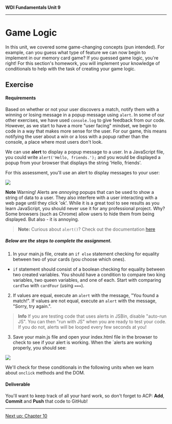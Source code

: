 **WDI Fundamentals Unit 9**

---

# Game Logic

In this unit, we covered some game-changing concepts (pun intended). For example, can you guess what type of feature we can now begin to implement in our memory card game? If you guessed game logic, you're right! For this section's homework, you will implement your knowledge of conditionals to help with the task of creating your game logic.

## Exercise

#### Requirements

Based on whether or not your user discovers a match, notify them with a winning or losing message in a popup message using `alert`. In some of our other exercises, we have used `console.log` to give feedback from our code. However, as we start to have a more "user facing" mindset, we begin to code in a way that makes more sense for the user. For our game, this means notifying the user about a win or a loss with a popup rather than the console, a place where most users don't look.

We can use **alert** to display a popup message to a user. In a JavaScript file, you could write `alert('Hello, friends.');` and you would be displayed a popup from your browser that displays the string 'Hello, friends'.

For this assessment, you'll use an alert to display messages to your user:

![](https://s3.amazonaws.com/f.cl.ly/items/1S1E0E3Q3m1K1G2L3C1A/Image%202016-03-06%20at%208.24.46%20AM.png?v=6094ee76)

**Note** Warning! Alerts are _annoying_ popups that can be used to show a string of data to a user. They also interfere with a user interacting with a web page until they click 'ok'. While it is a great tool to see results as you learn JavaScript, you should never use it for any professional project. Why? Some browsers (such as Chrome) allow users to hide them from being displayed. But also - it is annoying.

> **Note:** Curious about `alert()`? Check out the documentation <a href="https://developer.mozilla.org/en-US/docs/Web/API/Window/alert" target="_blank">here</a>



##### Below are the steps to complete the assignment.

1) In your main.js file, create an `if else` statement checking for equality between two of your cards (you choose which ones).
* `if` statement should consist of a boolean checking for equality between two created variables. You should have a condition to compare two king variables, two queen variables, and one of each. Start with comparing `cardTwo` with `cardFour` (using `===`).

2) If values are equal, execute an `alert` with the message, "You found a match!". If values are not equal, execute an `alert` with the message, "Sorry, try again.".

> **Info** If you are testing code that uses alerts in JSBin, disable "auto-run JS". You can then "run with JS" when you are ready to test your code. If you do not, alerts will be looped every few seconds at you! 

3) Save your main.js file and open your index.html file in the browser to check to see if your alert is working. When the `alerts are working properly, you should see:

![](https://s3.amazonaws.com/f.cl.ly/items/1S1E0E3Q3m1K1G2L3C1A/Image%202016-03-06%20at%208.24.46%20AM.png?v=6094ee76)

We'll check for these conditionals in the following units when we learn about `onclick` methods and the DOM.

#### Deliverable

You'll want to keep track of all your hard work, so don't forget to ACP: **Add**, **Commit** and **Push** that code to GitHub!

---
[Next up: Chapter 10](../10_chapter/intro.md)
